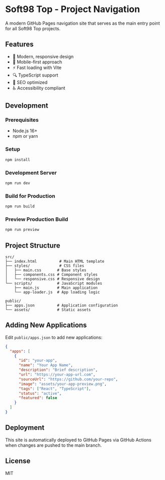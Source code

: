# Soft98 Top - Project Navigation

A modern GitHub Pages navigation site that serves as the main entry point for all Soft98 Top projects.

## Features

- 🎨 Modern, responsive design
- 📱 Mobile-first approach
- ⚡ Fast loading with Vite
- 🔍 TypeScript support
- 🎯 SEO optimized
- ♿ Accessibility compliant

## Development

### Prerequisites

- Node.js 16+ 
- npm or yarn

### Setup

```bash
npm install
```

### Development Server

```bash
npm run dev
```

### Build for Production

```bash
npm run build
```

### Preview Production Build

```bash
npm run preview
```

## Project Structure

```
src/
├── index.html          # Main HTML template
├── styles/             # CSS files
│   ├── main.css       # Base styles
│   ├── components.css # Component styles
│   └── responsive.css # Responsive design
└── scripts/           # JavaScript modules
    ├── main.js        # Main application
    └── app-loader.js  # App loading logic

public/
├── apps.json          # Application configuration
└── assets/            # Static assets
```

## Adding New Applications

Edit `public/apps.json` to add new applications:

```json
{
  "apps": [
    {
      "id": "your-app",
      "name": "Your App Name",
      "description": "Brief description",
      "url": "https://your-app-url.com",
      "sourceUrl": "https://github.com/your-repo",
      "image": "assets/your-app-preview.png",
      "tags": ["React", "TypeScript"],
      "status": "active",
      "featured": false
    }
  ]
}
```

## Deployment

This site is automatically deployed to GitHub Pages via GitHub Actions when changes are pushed to the main branch.

## License

MIT